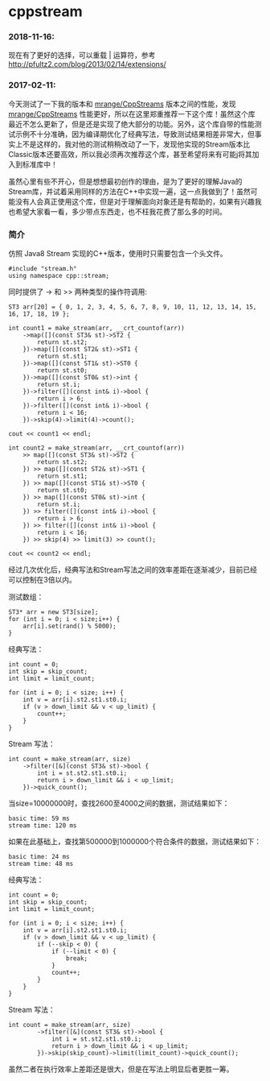 # cppstream

### 2018-11-16:

现在有了更好的选择，可以重载 | 运算符，参考 http://pfultz2.com/blog/2013/02/14/extensions/


### 2017-02-11: 

今天测试了一下我的版本和 [mrange/CppStreams](https://github.com/mrange/CppStreams) 版本之间的性能，发现 [mrange/CppStreams](https://github.com/mrange/CppStreams) 性能更好，所以在这里郑重推荐一下这个库！虽然这个库最近不怎么更新了，但是还是实现了绝大部分的功能。另外，这个库自带的性能测试示例不十分准确，因为编译期优化了经典写法，导致测试结果相差非常大，但事实上不是这样的，我对他的测试稍稍改动了一下，发现他实现的Stream版本比Classic版本还要高效，所以我必须再次推荐这个库，甚至希望将来有可能j将其加入到标准库中！

虽然心里有些不开心，但是想想最初创作的理由，是为了更好的理解Java的Stream库，并试着采用同样的方法在C++中实现一遍，这一点我做到了！虽然可能没有人会真正使用这个库，但是对于理解面向对象还是有帮助的，如果有兴趣我也希望大家看一看，多少带点东西走，也不枉我花费了那么多的时间。

### 简介

仿照 Java8 Stream 实现的C++版本，使用时只需要包含一个头文件。

	#include "stream.h"
	using namespace cpp::stream;

同时提供了 -> 和 >> 两种类型的操作符调用:

	ST3 arr[20] = { 0, 1, 2, 3, 4, 5, 6, 7, 8, 9, 10, 11, 12, 13, 14, 15, 16, 17, 18, 19 };

	int count1 = make_stream(arr, __crt_countof(arr))
		->map([](const ST3& st)->ST2 {
			return st.st2;
		})->map([](const ST2& st)->ST1 {
			return st.st1;
		})->map([](const ST1& st)->ST0 {
			return st.st0;
		})->map([](const ST0& st)->int {
			return st.i;
		})->filter([](const int& i)->bool {
			return i > 6;
		})->filter([](const int& i)->bool {
			return i < 16;
		})->skip(4)->limit(4)->count();

	cout << count1 << endl;

	int count2 = make_stream(arr, __crt_countof(arr))
		>> map([](const ST3& st)->ST2 {
			return st.st2;
		}) >> map([](const ST2& st)->ST1 {
			return st.st1;
		}) >> map([](const ST1& st)->ST0 {
			return st.st0;
		}) >> map([](const ST0& st)->int {
			return st.i;
		}) >> filter([](const int& i)->bool {
			return i > 6;
		}) >> filter([](const int& i)->bool {
			return i < 16;
		}) >> skip(4) >> limit(3) >> count();

	cout << count2 << endl;


经过几次优化后，经典写法和Stream写法之间的效率差距在逐渐减少，目前已经可以控制在3倍以内。
		

测试数组：

	ST3* arr = new ST3[size];
	for (int i = 0; i < size;i++) {
		arr[i].set(rand() % 5000);
	}

经典写法：

	int count = 0;
	int skip = skip_count;
	int limit = limit_count;
	
	for (int i = 0; i < size; i++) {
		int v = arr[i].st2.st1.st0.i;
		if (v > down_limit && v < up_limit) {
			count++;
		}
	}

Stream 写法：

	int count = make_stream(arr, size)
		->filter([&](const ST3& st)->bool {
			int i = st.st2.st1.st0.i;
			return i > down_limit && i < up_limit;
		})->quick_count();


当size=10000000时，查找2600至4000之间的数据，测试结果如下：
	
	basic time: 59 ms
	stream time: 120 ms

如果在此基础上，查找第500000到1000000个符合条件的数据，测试结果如下：

	basic time: 24 ms
	stream time: 48 ms

经典写法：

	int count = 0;
	int skip = skip_count;
	int limit = limit_count;
	
	for (int i = 0; i < size; i++) {
		int v = arr[i].st2.st1.st0.i;
		if (v > down_limit && v < up_limit) {
			if (--skip < 0) {
				if (--limit < 0) {
					break;
				}
				count++;
			}
		}
	}

Stream 写法：

	int count = make_stream(arr, size)
			->filter([&](const ST3& st)->bool {
				int i = st.st2.st1.st0.i;
				return i > down_limit && i < up_limit;
			})->skip(skip_count)->limit(limit_count)->quick_count();

虽然二者在执行效率上差距还是很大，但是在写法上明显后者更胜一筹。
